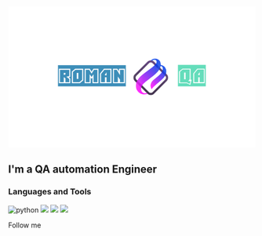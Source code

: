 ![Header](https://github.com/RomanQA89/RomanQA89/blob/main/assets/logoza.ru%20(2).png)

## I'm a QA automation Engineer

### Languages and Tools
![python](https://img.shields.io/badge/-python-FF8C00?style=for-the-badge&logo=python&logoColor=000000)
<img src="https://img.shields.io/badge/Postman-FF8C00?style=for-the-badge&logo=Postman&logoColor=FFFF00"/>
<img src="https://img.shields.io/badge/dbeaver-FF8C00?style=for-the-badge&logo=dbeaver&logoColor=000080"/>
<img src="https://img.shields.io/badge/jira-FF8C00?style=for-the-badge&logo=jira&logoColor=006400"/>


Follow me